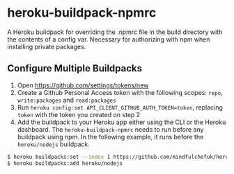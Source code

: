 # heroku-buildpack-npmrc
A Heroku buildpack for overriding the .npmrc file in the build directory with the contents of a config var. Necessary for authorizing with npm when installing private packages.

## Configure Multiple Buildpacks

1. Open https://github.com/settings/tokens/new
2. Create a Github Personal Access token with the following scopes: `repo`, `write:packages` and `read:packages`
3. Run `heroku config:set API_CLIENT_GITHUB_AUTH_TOKEN=token`, replacing `token` with the token you created on step 2
4. Add the buildpack to your Heroku app either using the CLI or the Heroku dashboard. The `heroku-buildpack-npmrc` needs to run before any buildpack using npm. In the following example, it runs before the `heroku/nodejs` buildpack.

```bash
$ heroku buildpacks:set --index 1 https://github.com/mindfulchefuk/heroku-buildpack-npmrc.git
$ heroku buildpacks:add heroku/nodejs
```